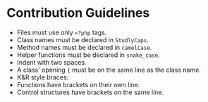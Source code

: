 # Contribution Guidelines

- Files must use only `<?php` tags.
- Class names must be declared in `StudlyCaps`.
- Method names must be declared in `camelCase`.
- Helper functions must be declared in `snake_case`.
- Indent with two spaces.
- A class' opening `{` must be on the same line as the class name.
- K&R style braces:
 - Functions have brackets on their own line.
 - Control structures have brackets on the same line.
